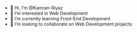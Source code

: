 - 👋 Hi, I’m @Kamran-Riyaz
- 👀 I’m interested in Web Development
- 🌱 I’m currently learning Front-End Development
- 💞️ I’m looking to collaborate on Web Development projects
<!--- - 📫 How to reach me ...
--->

<!---
Kamran-Riyaz/Kamran-Riyaz is a ✨ special ✨ repository because its `README.md` (this file) appears on your GitHub profile.
You can click the Preview link to take a look at your changes.
--->
